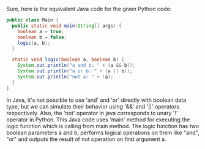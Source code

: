 Sure, here is the equivalent Java code for the given Python code: 

```java
public class Main {
  public static void main(String[] args) {
    boolean a = true;
    boolean b = false;
    logic(a, b);
  }

  static void logic(boolean a, boolean b) {
    System.out.println("a and b: " + (a && b));
    System.out.println("a or b: " + (a || b));
    System.out.println("not a: " + !a);
  }
}
```
In Java, it's not possible to use 'and' and 'or' directly with boolean data type, but we can simulate their behavior using '&&' and '||' operators respectively. Also, the 'not' operator in java corresponds to unary '!' operator in Python. 
This Java code uses 'main' method for executing the logic function which is calling from main method. The logic function has two boolean parameters a and b, performs logical operations on them like "and", "or" and outputs the result of not operation on first argument a.
